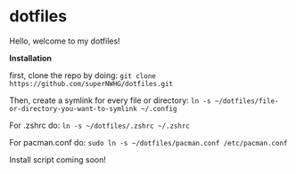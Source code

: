 # dotfiles
Hello, welcome to my dotfiles!


**Installation**

first, clone the repo by doing:
```git clone https://github.com/superNWHG/dotfiles.git```

Then, create a symlink for every file or directory:
````ln -s ~/dotfiles/file-or-directory-you-want-to-symlink ~/.config````

For .zshrc do:
```ln -s ~/dotfiles/.zshrc ~/.zshrc```

For pacman.conf do:
```sudo ln -s ~/dotfiles/pacman.conf /etc/pacman.conf```

Install script coming soon!
